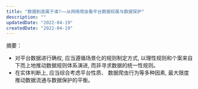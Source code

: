 ```yaml
---
title: "数据到底属于谁?——从网络爬虫看平台数据权属与数据保护"
description: ""
updatedDate: "2022-04-19"
createdDate: "2022-04-19"
---
```


摘要：
- 对平台数据进行确权, 应当遵循场景化的规则制定方式, 以理性规则和个案来自下而上地推动数据规则体系演进, 而非寻求数据的统一性规则。
- 在实体判断上, 应当综合考虑平台性质、 数据爬虫行为等多种因素, 最大限度推动数据流通与数据保护的平衡。
